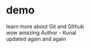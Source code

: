 # demo
learn more about Git and GIthub
<br/>
wow amazing Author - Kunal
<br/>
updated again and again

